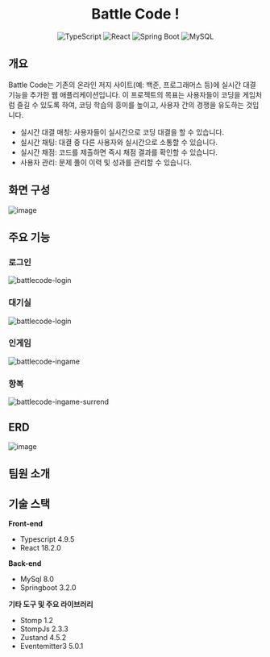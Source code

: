 <div  align="center">

  # Battle Code !

![TypeScript](https://img.shields.io/badge/typescript-%23007ACC.svg?style=for-the-badge&logo=typescript&logoColor=white)
![React](https://img.shields.io/badge/react-%2320232a.svg?style=for-the-badge&logo=react&logoColor=%2361DAFB)
![Spring Boot](https://img.shields.io/badge/spring-%236DB33F.svg?style=for-the-badge&logo=spring&logoColor=white)
![MySQL](https://img.shields.io/badge/mysql-%2300f.svg?style=for-the-badge&logo=mysql&logoColor=white)

</div>

## 개요
Battle Code는 기존의 온라인 저지 사이트(예: 백준, 프로그래머스 등)에 실시간 대결 기능을 추가한 웹 애플리케이션입니다. 이 프로젝트의 목표는 사용자들이 코딩을 게임처럼 즐길 수 있도록 하여, 코딩 학습의 흥미를 높이고, 사용자 간의 경쟁을 유도하는 것입니다.

- 실시간 대결 매칭: 사용자들이 실시간으로 코딩 대결을 할 수 있습니다.
- 실시간 채팅: 대결 중 다른 사용자와 실시간으로 소통할 수 있습니다.
- 실시간 채점: 코드를 제출하면 즉시 채점 결과를 확인할 수 있습니다.
- 사용자 관리: 문제 풀이 이력 및 성과를 관리할 수 있습니다.

## 화면 구성
![image](https://github.com/djLee77/battle-code/assets/117016295/71ce0275-b078-4359-848a-24fc4a488646)

## 주요 기능
### 로그인
![battlecode-login](https://github.com/djLee77/battle-code/assets/117016295/edd49c7e-0df0-42f8-b62d-fdfedeef7ad6)

### 대기실
![battlecode-login](https://github.com/djLee77/battle-code/assets/117016295/f570e0ea-f33d-4d50-b54b-c2acb6f57658)

### 인게임
![battlecode-ingame](https://github.com/djLee77/battle-code/assets/117016295/f0e24fa9-d316-4716-a37d-56fd9ef55c7f)

### 항복
![battlecode-ingame-surrend](https://github.com/djLee77/battle-code/assets/117016295/dc896f47-e592-46ef-b668-3cdb61c9f075)

## ERD
![image](https://github.com/djLee77/battle-code/assets/117016295/51428d29-430f-4a4c-b0b8-21749700bb0c)

## 팀원 소개

## 기술 스택
**Front-end**
- Typescript 4.9.5
- React 18.2.0
  
**Back-end**
- MySql 8.0
- Springboot 3.2.0

**기타 도구 및 주요 라이브러리**
- Stomp 1.2
- StompJs 2.3.3
- Zustand 4.5.2
- Eventemitter3 5.0.1
